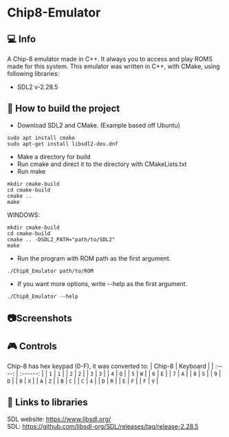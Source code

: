 # Chip8-Emulator

## :computer: Info
A Chip-8 emulator made in C++. It always you to access and play ROMS made for this system.
This emulator was written in C++, with CMake, using following libraries:<br>
- SDL2       v-2.28.5

## :hammer: How to build the project
- Download SDL2 and CMake.
(Example based off Ubuntu)
```
sudo apt install cmake
sudo apt-get install libsdl2-dev.dnf
```
  
- Make a directory for build
- Run cmake and direct it to the directory with CMakeLists.txt
- Run make
```
mkdir cmake-build
cd cmake-build
cmake ..
make
```
WINDOWS:
```
mkdir cmake-build
cd cmake-build
cmake .. -DSDL2_PATH="path/to/SDL2"
make
```
- Run the program with ROM path as the first argument.
```
./Chip8_Emulator path/to/ROM
```
- If you want more options, write --help as the first argument.
```
./Chip8_Emulator --help
```
  

## :camera:Screenshots

## :video_game: Controls

Chip-8 has hex keypad (0-F), it was converted to:
  | Chip-8 | Keyboard |
  | :----: | :------: |
  | `1`    | `1`      |
  | `2`    | `2`      |
  | `3`    | `3`      |
  | `4`    | `Q`      |
  | `5`    | `W`      |
  | `6`    | `E`      |
  | `7`    | `A`      |
  | `8`    | `S`      |
  | `9`    | `D`      |
  | `0`    | `X`      |
  | `A`    | `Z`      |
  | `B`    | `C`      |
  | `C`    | `4`      |
  | `D`    | `R`      |
  | `E`    | `F`      |
  | `F`    | `V`      |

## :page_facing_up: Links to libraries
SDL website: https://www.libsdl.org/<br>
SDL: https://github.com/libsdl-org/SDL/releases/tag/release-2.28.5<br>

